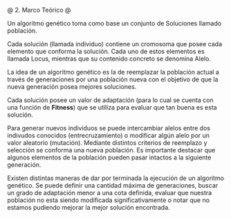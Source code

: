 @ 2. Marco Teórico @

Un algoritmo genético toma como base un conjunto de Soluciones llamado población.

Cada solución (llamada individuo) contiene un cromosoma que posee cada elemento que conforma la solución. Cada uno de estos elementos es llamada Locus, mientras que su contenido concreto se denomina Alelo.

La idea de un algoritmo genético es la de reemplazar la población actual a través de generaciones por una población nueva con el objetivo de que la nueva generación posea mejores soluciones.

Cada solución posee un valor de adaptación (para lo cual se cuenta con una función de **Fitness**) que se utiliza para evaluar que tan buena es esta solución.

Para generar nuevos individuos se puede intercambiar alelos entre dos indivudos conocidos (entrecruzamiento) o modificar algún alelo por un valor aleatorio (mutación). Mediante distintos criterios de reemplazo y selección se conforma una nueva población. Es importante destacar que algunos elementos de la población pueden pasar intactos a la siguiente generación.

Existen distintas maneras de dar por terminada la ejecución de un algoritmo genético. Se puede definir una cantidad máxima de generaciones, buscar un grado de adaptación menor a una cota definida, evaluar que nuestra población no esta siendo modificada significativamente o notar que no estamos pudiendo mejorar la mejor solución encontrada.
